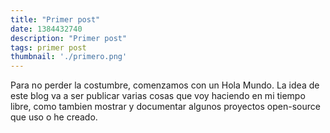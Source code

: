 ```yaml
---
title: "Primer post"
date: 1384432740
description: "Primer post"
tags: primer post
thumbnail: './primero.png'
---
```


Para no perder la costumbre, comenzamos con un Hola Mundo. La idea de este blog va a ser publicar varias cosas que voy haciendo en mi tiempo libre, como tambien mostrar y documentar algunos proyectos open-source que uso o he creado.